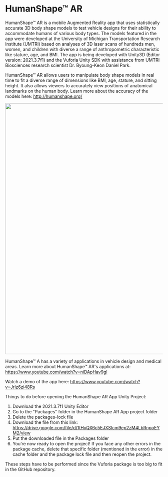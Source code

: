 # HumanShape™ AR

HumanShape™ AR is a mobile Augmented Reality app that uses statistically accurate 3D body shape models to test vehicle designs for their ability to accommodate humans of various body types. The models featured in the app were developed at the University of Michigan Transportation Research Institute (UMTRI) based on analyses of 3D laser scans of hundreds men, women, and children with diverse a range of anthropometric characteristic like stature, age, and BMI. The app is being developed with Unity3D (Editor version: 2021.3.7f1) and the Vuforia Unity SDK with assistance from UMTRI Biosciences research scientist Dr. Byoung-Keon Daniel Park. 

HumanShape™ AR allows users to manipulate body shape models in real time to fit a diverse range of dimensions like BMI, age, stature, and sitting height. It also allows viewers to accurately view positions of anatomical landmarks on the human body. Learn more about the accuracy of the models here: http://humanshape.org/

<p align="center">
 <img src="https://github.com/nithishakumar/HumanShape-AR/blob/main/SeatedAdultMeshManipulation.gif" width="800">
</p>

HumanShape™ A has a variety of applications in vehicle design and medical areas. Learn more about HumanShape™ AR's applications at: https://www.youtube.com/watch?v=niDApHav9gI

Watch a demo of the app here: https://www.youtube.com/watch?v=Jrlz6zi48Rs

Things to do before opening the HumanShape AR App Unity Project:
1. Download the 2021.3.7f1 Unity Editor
2. Go to the "Packages" folder in the HumanShape AR App project folder
3. Delete the packages-lock file
4. Download the file from this link: https://drive.google.com/file/d/1tHxQX6c5EJXSIcm9ep2zM4LbRnpoEYM2/view
5. Put the downloaded file in the Packages folder
6. You’re now ready to open the project! If you face any other errors in the package cache, delete that specific folder (mentioned in the error) in the cache folder and the package lock file and then reopen the project.

These steps have to be performed since the Vuforia package is too big to fit in the GitHub repository.
